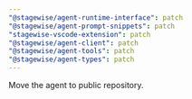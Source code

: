 ```yaml
---
"@stagewise/agent-runtime-interface": patch
"@stagewise/agent-prompt-snippets": patch
"stagewise-vscode-extension": patch
"@stagewise/agent-client": patch
"@stagewise/agent-tools": patch
"@stagewise/agent-types": patch
---
```


Move the agent to public repository.
